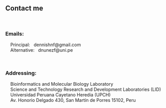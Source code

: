 <h2>Contact me</h2>
<br/>
<h3>Emails:</h3>
<p> 
&nbsp &nbsp Principal: &nbsp dennishnf@gmail.com
<br/>
&nbsp &nbsp Alternative: &nbsp dnunezf@uni.pe
</p>
<br/>
<h3>Addressing:</h3>
<p> 
&nbsp &nbsp Bioinformatics and Molecular Biology Laboratory
<br/>
&nbsp &nbsp Science and Technology Research and Development Laboratories (LID)
<br/>
&nbsp &nbsp Universidad Peruana Cayetano Heredia (UPCH)
<br/>
&nbsp &nbsp Av. Honorio Delgado 430, San Martín de Porres 15102, Peru
</p>
<br/>

<!--
<h3>Find me:</h3>
<p> 
&nbsp &nbsp <a target="_blank" href="https://scholar.google.com/citations?user=QQTBnmMAAAAJ&hl=en">Google Scholar</a>
<br/>
&nbsp &nbsp <a target="_blank" href="https://www.scopus.com/authid/detail.uri?authorId=57200698818">Scopus</a>
<br/>
&nbsp &nbsp <a target="_blank" href="https://www.github.com/dennishnf">GitHub</a>
<br/>
&nbsp &nbsp <a target="_blank" href="https://www.linkedin.com/in/dennishnf">LinkedIn</a>
<br/>
&nbsp &nbsp <a target="_blank" href="https://twitter.com/dennishnf">Twitter</a>
<br/>
&nbsp &nbsp <a target="_blank" href="https://www.youtube.com/channel/UC-js4NaIhqI7NtVWT2JGHrQ/videos?view_as=subscriber">YouTube</a>
</p>
-->

